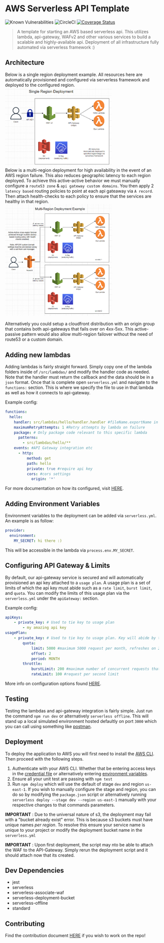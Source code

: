 # AWS Serverless API Template
![Known Vulnerabilities](https://snyk.io/test/github/gagepielsticker/AWS-Api-Template/badge.svg) 
![CircleCI](https://dl.circleci.com/status-badge/img/gh/GagePielsticker/AWS-Api-Template/tree/main.svg?style=svg)
[![Coverage Status](https://coveralls.io/repos/github/GagePielsticker/aws-api-template/badge.svg?branch=main)](https://coveralls.io/github/GagePielsticker/aws-api-template?branch=main)

> A template for starting an AWS based serverless api. This utilizes lambda, api-gateway, WAFv2 and other various services to build a scalable and highly-available api. Deployment of all infrastructure fully automated via serverless framework :)

## Architecture
Below is a single region deployment example. All resources here are automatically provisioned and configured via serverless framework and deployed to the configured region.
<br>
<img src="./docs/single-region.png" width="350" title="Single Region Deployment">
<br>
Below is a multi-region deployment for high availability in the event of an AWS region failure. This also reduces geographic latency to each region deployed. To achieve this active-active behavior we must manually configure a `route53 zone` & `api gateway custom domains`. You then apply 2 `latency based` routing policies to point at each api gateaway via `A record`. Then attach health-checks to each policy to ensure that the services are healthy in that region.
<br>
<img src="./docs/multi-region.png" width="350" title="Single Region Deployment">

Alternatively you could setup a cloudfront distribution with an origin group that contains both api-gateways that fails over on 4xx-5xx. This active-passive pattern would also allow multi-region failover without the need of route53 or a custom domain.

## Adding new lambdas
Adding lambdas is fairly straight forward. Simply copy one of the lambda folders inside of `/src/lambdas/` and modify the handler code as needed. Note that the handler must return the callback and the data should be in a `json` format. Once that is complete open `serverless.yml` and navigate to the `functions:` section. This is where we specify the file to use in that lambda as well as how it connects to api-gateway. 

Example config:
```yaml
functions:
  hello:
    handler: src/lambdas/hello/handler.handler #fileName.exportName in code
    maximumRetryAttempts: 1 #Retry attempts by lambda on failure
    package: # Only package code relevant to this specific lambda
      patterns:
        - src/lambdas/hello/**
    events: #API Gateway integration etc
      - http:
          method: get
          path: hello
          private: true #require api key
          cors: #cors settings
            origin: '*'
```

For more documentation on how its configured, visit [HERE](https://www.serverless.com/framework/docs/providers/aws/guide/functions).

## Adding Environment Variables
Environment variables to the deployment can be added via `serverless.yml`. An example is as follow:
```yaml
provider:
  environment:
    MY_SECRET: hi there :)
```
This will be accessible in the lambda via `process.env.MY_SECRET`.

## Configuring API Gateway & Limits
By default, our api-gateway service is secured and will automatically provisioned an api key attached to a `usage plan`. A usage plan is a set of limits of which the api key must abide such as a `rate limit`, `burst limit`, and `quota`. You can modify the limits of this usage plan via the `serverless.yml` under the `apiGateway:` section. 

Example config:
```yaml
apiKeys:
    - private_key: # Used to tie key to usage plan
        - my amazing api key
usagePlan:
    - private_key: # Used to tie key to usage plan. Key will abide by the following
        quota:
            limit: 5000 #maximum 5000 request per month, refreshes on 2nd day
            offset: 2
            period: MONTH
        throttle:
            burstLimit: 200 #maximum number of concurrent requests that API gateway will serve at any given point
            rateLimit: 100 #request per second limit
```
More info on configuration options found [HERE](https://www.serverless.com/framework/docs/providers/aws/events/apigateway).

## Testing
Testing the lambdas and api-gateway integration is fairly simple. Just run the command `npm run dev` or alternatively `serverless offline`. This will stand up a local simulated environment hosted defaultly on port `3000` which you can call using something like [postman](https://www.postman.com/).

## Deployment
To deploy the application to AWS you will first need to install the [AWS CLI](https://docs.aws.amazon.com/cli/latest/userguide/getting-started-install.html). Then proceed with the following steps.

1. Authenticate with your AWS CLI. Whether that be entering access keys in the [credential file](https://docs.aws.amazon.com/cli/latest/userguide/cli-configure-files.html) or alternatively entering [environment variables](https://docs.aws.amazon.com/cli/latest/userguide/cli-configure-envvars.html).
2. Ensure all your unit test are passing with `npm test`
3. Run `npm deploy` which will use the default of stage `dev` and region `us-east-1`. If you wish to manually configure the stage and region, you can do so by modifying the `package.json` script or alternatively running `serverless deploy --stage dev --region us-east-1` manually with your respective changes to that commands parameters.

**IMPORTANT** : Due to the universal nature of s3, the deployment may fail with a "bucket already exist" error. This is because s3 buckets must have unique names _per region_. To resolve this ensure your service name is unique to your project or modify the deployment bucket name in the `serverless.yml` 

**IMPORTANT** : Upon first deployment, the script may nto be able to attach the WAF to the API-Gateway. Simply rerun the deployment script and it should attach now that its created.

## Dev Dependencies
- jest
- serverless
- serverless-associate-waf
- serverless-deployment-bucket
- serverless-offline
- standard

## Contributing
Find the contribution document [HERE](/CONTRIBUTING.md) if you wish to work on the repo!